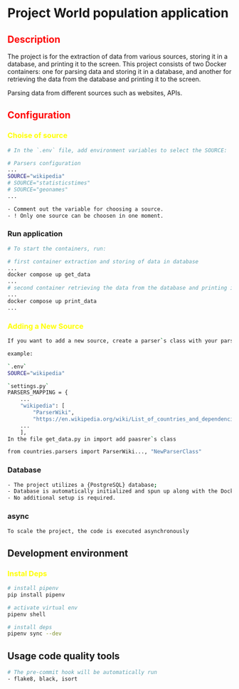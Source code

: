 # Project World population application


## <span style='color:red'>Description</span>
The project is for the extraction of data from various sources, storing it in a database, and printing it to the screen. This project consists of two Docker containers: one for parsing data and storing it in a database, and another for retrieving the data from the database and printing it to the screen.

Parsing data from different sources such as websites, APIs.
## <span style='color:red'>Configuration</span>

### <span style='color:yellow'>Choise of source</span>
```bash
# In the `.env` file, add environment variables to select the SOURCE:

# Parsers configuration
...
SOURCE="wikipedia"
# SOURCE="statisticstimes"
# SOURCE="geonames"
...

- Comment out the variable for choosing a source.
- ! Only one source can be choosen in one moment.

```
### Run application

```bash
# To start the containers, run:

# first container extraction and storing of data in database
...
docker compose up get_data
...
# second container retrieving the data from the database and printing it to the screen.
...
docker compose up print_data
...
```
### <span style='color:yellow'>Adding a New Source</span>
```bash
If you want to add a new source, create a parser`s class with your parser in the `src/countries/parsers` file and add name of class, url to the file `settings` and variables for parser to the `.env` file.

example:

`.env`
SOURCE="wikipedia"

`settings.py`
PARSERS_MAPPING = {
    ...
    "wikipedia": [
        "ParserWiki",
        "https://en.wikipedia.org/wiki/List_of_countries_and_dependencies_by_population",
    ...
    ],
In the file get_data.py in import add paasrer`s class

from countries.parsers import ParserWiki..., "NewParserClass"
```
### Database
```bash
- The project utilizes a {PostgreSQL} database;
- Database is automatically initialized and spun up along with the Docker containers;
- No additional setup is required.
```
### async
```bash
To scale the project, the code is executed asynchronously
```

## Development environment
### <span style='color:yellow'>Instal Deps</span>
```bash
# install pipenv
pip install pipenv

# activate virtual env
pipenv shell

# install deps
pipenv sync --dev
```
## Usage code quality tools
```bash
# The pre-commit hook will be automatically run
- flake8, black, isort
```


